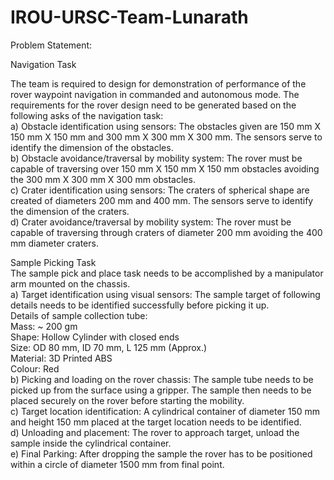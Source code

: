 # IROU-URSC-Team-Lunarath

Problem Statement:

Navigation Task 

The team is required to design for demonstration of performance of the rover waypoint 
navigation in commanded and autonomous mode. The requirements for the rover design 
need to be generated based on the following asks of the navigation task:  <br/>
a) Obstacle identification using sensors: The obstacles given are 150 mm X 150 mm X 
150 mm and 300 mm X 300 mm X 300 mm. The sensors serve to identify the dimension 
of the obstacles. <br/>
b) Obstacle avoidance/traversal by mobility system: The rover must be capable of 
traversing over 150 mm X 150 mm X 150 mm obstacles avoiding the 300 mm X 300 
mm X 300 mm obstacles. <br/>
c) Crater identification using sensors: The craters of spherical shape are created of 
diameters 200 mm and 400 mm. The sensors serve to identify the dimension of the 
craters.  <br/>
d) Crater avoidance/traversal by mobility system: The rover must be capable of traversing 
through craters of diameter 200 mm avoiding the 400 mm diameter craters.  <br/>

Sample Picking Task  <br/>
The sample pick and place task needs to be accomplished by a manipulator arm mounted 
on the chassis.  <br/>
a) Target identification using visual sensors: The sample target of following details needs 
to be identified successfully before picking it up.  <br/>
Details of sample collection tube:  <br/>
Mass: ~ 200 gm  <br/>
Shape:  Hollow Cylinder with closed ends  <br/>
Size: OD 80 mm, ID 70 mm, L 125 mm (Approx.)  <br/>
Material: 3D Printed ABS  <br/>
Colour:  Red  <br/>
b) Picking and loading on the rover chassis: The sample tube needs to be picked up from 
the surface using a gripper. The sample then needs to be placed securely on the rover 
before starting the mobility.  <br/>
c) Target location identification: A cylindrical container of diameter 150 mm and height 
150 mm placed at the target location needs to be identified.  <br/>
d) Unloading and placement: The rover to approach target, unload the sample inside the 
cylindrical container.  <br/>
e) Final Parking: After dropping the sample the rover has to be positioned within a circle 
of diameter 1500 mm from final point. <br/>
